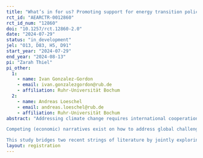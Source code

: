 ```yaml
---
title: "What’s in for us? Promoting support for energy transition policies through co-benefit narratives and moral universalism"
rct_id: "AEARCTR-0012860"
rct_id_num: "12860"
doi: "10.1257/rct.12860-2.0"
date: "2024-07-29"
status: "in_development"
jel: "O13, D83, H5, D91"
start_year: "2024-07-29"
end_year: "2024-08-13"
pi: "Zarah Thiel"
pi_other:
  1:
    - name: Ivan Gonzalez-Gordon
    - email: ivan.gonzalezgordon@rub.de
    - affiliation: Ruhr-Universität Bochum
  2:
    - name: Andreas Loeschel
    - email: andreas.loeschel@rub.de
    - affiliation: Ruhr-Universität Bochum
abstract: "Addressing climate change requires international cooperation, widespread adoption of renewable energy (RE), and public support for the energy transition. While climate change mitigation is a global public good, investing in RE often yields local co-benefits like job creation, clean air, and enhanced energy security. Presently, developed countries account for a large share of global RE demand and technological knowledge, while many developing countries have favorable technical conditions for scaling RE.
Competing (economic) narratives exist on how to address global challenges like climate change, with varying perspectives on cooperation versus competition with other nations. This conceptually links to moral universalism in altruism: the extent to which people exhibit the same level of altruism towards strangers as towards in-group members, such as fellow citizens. Namely, altruism towards citizens from their own country vs. other countries (out-group) may be an important explanatory and moderator variable for the support of domestically vs. foreign-orientated RE policies.
This study bridges two recent strings of literature by jointly exploring the role of narratives and moral universalism in promoting policy support. Our information experiment with German and Spanish households investigates the effect of energy transition narratives, that vary the location of (domestic versus foreign) (i) RE investment and (ii) co-benefits, on the desired public spending for domestic and foreign RE policies. By further exploring heterogeneity by moral universalism, we contribute to the literature which suggests that narratives shape economic beliefs, actions and policy views, but cannot fully explain why some narratives have a stronger effect than others. Our study also provides the first experimental evidence of the role of causal narratives on policy support for climate change mitigation."
layout: registration
---
```


